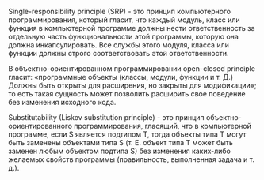 Single-responsibility principle (SRP) - это принцип компьютерного программирования, который гласит, что каждый модуль, класс или функция в компьютерной программе должны нести ответственность за отдельную часть функциональности этой программы, которую она должна инкапсулировать. Все службы этого модуля, класса или функции должны строго соответствовать этой ответственности.

В объектно-ориентированном программировании open–closed principle гласит: «программные объекты (классы, модули, функции и т. Д.) Должны быть открыты для расширения, но закрыты для модификации»; то есть такая сущность может позволить расширить свое поведение без изменения исходного кода.

Substitutability (Liskov substitution principle) - это принцип объектно-ориентированного программирования, гласящий, что в компьютерной программе, если S является подтипом T, тогда объекты типа T могут быть заменены объектами типа S (т. Е. объект типа T может быть заменен любым объектом подтипа S) без изменения каких-либо желаемых свойств программы (правильность, выполненная задача и т. д.).
